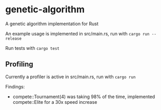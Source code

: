 # genetic-algorithm
A genetic algorithm implementation for Rust

An example usage is implemented in src/main.rs, run with `cargo run --release`

Run tests with `cargo test`

## Profiling

Currently a profiler is active in src/main.rs, run with `cargo run`

Findings:

* compete::Tournament(4) was taking 98% of the time, implemented compete::Elite for a 30x speed increase
